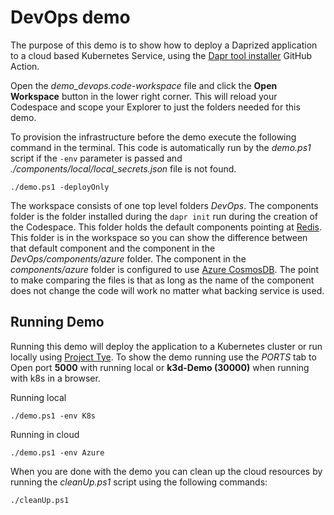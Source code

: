# DevOps demo

The purpose of this demo is to show how to deploy a Daprized application to a cloud based Kubernetes Service, using the [Dapr tool installer](https://github.com/marketplace/actions/dapr-tool-installer) GitHub Action. 

Open the _demo_devops.code-workspace_ file and click the **Open Workspace** button in the lower right corner. This will reload your Codespace and scope your Explorer to just the folders needed for this demo. 

To provision the infrastructure before the demo execute the following command in the terminal. This code is automatically run by the _demo.ps1_ script if the `-env` parameter is passed and *./components/local/local_secrets.json* file is not found.

```
./demo.ps1 -deployOnly
``` 

The workspace consists of one top level folders _DevOps_. The components folder is the folder installed during the `dapr init` run during the creation of the Codespace. This folder holds the default components pointing at [Redis](https://docs.dapr.io/reference/components-reference/supported-state-stores/setup-redis/). This folder is in the workspace so you can show the difference between that default component and the component in the _DevOps/components/azure_ folder. The component in the _components/azure_ folder is configured to use [Azure CosmosDB](https://docs.dapr.io/reference/components-reference/supported-state-stores/setup-azure-cosmosdb/). The point to make comparing the files is that as long as the name of the component does not change the code will work no matter what backing service is used. 

## Running Demo

Running this demo will deploy the application to a Kubernetes cluster or run locally using [Project Tye](https://github.com/dotnet/tye). To show the demo running use the _PORTS_ tab to Open port **5000** with running local or **k3d-Demo (30000)** when running with k8s in a browser.

Running local
```
./demo.ps1 -env K8s
```

Running in cloud

```
./demo.ps1 -env Azure
```

When you are done with the demo you can clean up the cloud resources by running the _cleanUp.ps1_ script using the following commands: 

```
./cleanUp.ps1
```